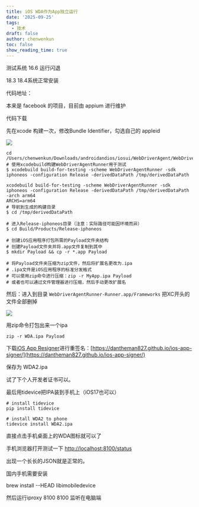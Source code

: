 ```yaml
---
title: iOS WDA作为App独立运行
date: '2025-09-25'
tags:
  - 技术
draft: false
author: chenwenkun
toc: false
show_reading_time: true
---
```

测试系统 16.6 运行闪退

18.3 18.4系统正常安装

代码地址：

本来是 facebook 的项目，目前由 appium 进行维护

代码下载

先在xcode 构建一次，修改Bundle Identifier，勾选自己的 appleid

![](https://prod-files-secure.s3.us-west-2.amazonaws.com/c205fb54-92b2-4987-8be3-972b67d27acc/cb756a73-27bc-4b0d-951a-858df3344b59/image.png?X-Amz-Algorithm=AWS4-HMAC-SHA256&X-Amz-Content-Sha256=UNSIGNED-PAYLOAD&X-Amz-Credential=ASIAZI2LB466VQV2XDAA%2F20251021%2Fus-west-2%2Fs3%2Faws4_request&X-Amz-Date=20251021T061707Z&X-Amz-Expires=3600&X-Amz-Security-Token=IQoJb3JpZ2luX2VjEFYaCXVzLXdlc3QtMiJIMEYCIQDNUfo8cVzJtVADBSnjSPj6vnnylRlXkhrXzsBzI%2BUp0QIhAPprhjJMVvzw2s1NTEOlGiOoehqdA4bgXZ%2FXuqTXRf%2BlKogECP%2F%2F%2F%2F%2F%2F%2F%2F%2F%2F%2FwEQABoMNjM3NDIzMTgzODA1IgxNwryX%2FgeXSGMTLaUq3AOdQUNCcksATfmzNhKux7jWh5%2FNJD9%2BtvC7OQT7rLa5QLr4EwslSOaSpIwiutmZzpwrNNghIa0FuaLecBEXBQU4ImMUBlz79fwnPE%2BZxEZAnWBCdHyl5amEqYt5UM0WCkydho69yDJ34FnNo6Hk1z3KfzztumQh0Qc7bZy6ZOeKfKoki31hnfo%2Fnd%2FcKJhualdMvxksTmEIZs%2Bzg%2BZe%2F75K%2F2w5tBNKfg0vsIXzqQhmQBqqyFmtc3EjpKLSFf3cpeza0UUJkBYTWwXKvcqI%2BCsgNHTki9vXotzQBFq6gzAPU92A0LhAvIbDQCSXiEz2zOEBmA51tIGW5Yp9%2FJV%2BG0FSaM7s1ZqlAafjGKuGuWRXWtar5Ea%2BeFeTJ5oct4RdI2cI5RcAt7OQ39ypB0J6oanmZ1TpLQzl5zvsxSNm31klMFGYTUSGSHsKp9uQziDinqnPjag7rIEjprMA2AuE2joCmZmb24AWrsm16LEIXR9%2FdwAjis%2FVZkAxlBBK38fzLcZGeQnRiPfPMuRyfqMyCSkfrFxldGyGVBllsoPkr2GXE7f4ghFX88GM6ffbl0t8lwXiwWfyMDJTEpdXo%2BIe9dOsQAFL3p0nGztCu4o17QqA3hlqmjBk0XLJKXG%2FxjD0xNzHBjqkAQwIUYm9kXyHCdPAr960P2Yta98JAzsF%2B%2FR%2BHK2ze%2F%2BJI%2FaPFTkQSXSd%2FdpcQHgilRFkP1zROHMZfuiW8SYRd3K60cNgqyf%2FpMXSw6e70Ae%2B0Z582ul86yuWTN6MKk7A2EvYOygRJxNHaCrldJiv2gMZK8nTwVpxebuMc3nYPT8jKp3Ou3hoA3a1%2FG1As%2FRM1eEJe4EbJvleSbzuz1vlV39%2FK9J1&X-Amz-Signature=86d0b6144686b32b219e3431db0f1890f2412c5644aa9661505ab51ec69278a3&X-Amz-SignedHeaders=host&x-amz-checksum-mode=ENABLED&x-id=GetObject)

```shell
cd /Users/chenwenkun/Downloads/androidandios/iosui/WebDriverAgent/WebDriverAgent
# 使用xcodebuild构建WebDriverAgentRunner用于测试
$ xcodebuild build-for-testing -scheme WebDriverAgentRunner -sdk iphoneos -configuration Release -derivedDataPath /tmp/derivedDataPath

xcodebuild build-for-testing -scheme WebDriverAgentRunner -sdk iphoneos -configuration Release -derivedDataPath /tmp/derivedDataPath -arch arm64
ARCHS=arm64
# 导航到生成的构建目录
$ cd /tmp/derivedDataPath

# 进入Release-iphoneos目录（注意：实际路径可能因环境而异）
$ cd Build/Products/Release-iphoneos

# 创建iOS应用程序打包所需的Payload文件夹结构
# 创建Payload文件夹并将.app文件复制到其中
$ mkdir Payload && cp -r *.app Payload

# 将Payload文件夹压缩为zip文件，然后将扩展名更改为.ipa
# .ipa文件是iOS应用程序的标准分发格式
# 可以使用zip命令进行压缩：zip -r MyApp.ipa Payload
# 或者也可以通过文件管理器进行压缩，然后手动更改扩展名
```

然后：进入到目录 `WebDriverAgentRunner-Runner.app/Frameworks` 把XC开头的文件全部删掉

![](https://prod-files-secure.s3.us-west-2.amazonaws.com/c205fb54-92b2-4987-8be3-972b67d27acc/358b8d2b-1bfe-4fb9-beb5-83e1de5f201e/image.png?X-Amz-Algorithm=AWS4-HMAC-SHA256&X-Amz-Content-Sha256=UNSIGNED-PAYLOAD&X-Amz-Credential=ASIAZI2LB466VQV2XDAA%2F20251021%2Fus-west-2%2Fs3%2Faws4_request&X-Amz-Date=20251021T061707Z&X-Amz-Expires=3600&X-Amz-Security-Token=IQoJb3JpZ2luX2VjEFYaCXVzLXdlc3QtMiJIMEYCIQDNUfo8cVzJtVADBSnjSPj6vnnylRlXkhrXzsBzI%2BUp0QIhAPprhjJMVvzw2s1NTEOlGiOoehqdA4bgXZ%2FXuqTXRf%2BlKogECP%2F%2F%2F%2F%2F%2F%2F%2F%2F%2F%2FwEQABoMNjM3NDIzMTgzODA1IgxNwryX%2FgeXSGMTLaUq3AOdQUNCcksATfmzNhKux7jWh5%2FNJD9%2BtvC7OQT7rLa5QLr4EwslSOaSpIwiutmZzpwrNNghIa0FuaLecBEXBQU4ImMUBlz79fwnPE%2BZxEZAnWBCdHyl5amEqYt5UM0WCkydho69yDJ34FnNo6Hk1z3KfzztumQh0Qc7bZy6ZOeKfKoki31hnfo%2Fnd%2FcKJhualdMvxksTmEIZs%2Bzg%2BZe%2F75K%2F2w5tBNKfg0vsIXzqQhmQBqqyFmtc3EjpKLSFf3cpeza0UUJkBYTWwXKvcqI%2BCsgNHTki9vXotzQBFq6gzAPU92A0LhAvIbDQCSXiEz2zOEBmA51tIGW5Yp9%2FJV%2BG0FSaM7s1ZqlAafjGKuGuWRXWtar5Ea%2BeFeTJ5oct4RdI2cI5RcAt7OQ39ypB0J6oanmZ1TpLQzl5zvsxSNm31klMFGYTUSGSHsKp9uQziDinqnPjag7rIEjprMA2AuE2joCmZmb24AWrsm16LEIXR9%2FdwAjis%2FVZkAxlBBK38fzLcZGeQnRiPfPMuRyfqMyCSkfrFxldGyGVBllsoPkr2GXE7f4ghFX88GM6ffbl0t8lwXiwWfyMDJTEpdXo%2BIe9dOsQAFL3p0nGztCu4o17QqA3hlqmjBk0XLJKXG%2FxjD0xNzHBjqkAQwIUYm9kXyHCdPAr960P2Yta98JAzsF%2B%2FR%2BHK2ze%2F%2BJI%2FaPFTkQSXSd%2FdpcQHgilRFkP1zROHMZfuiW8SYRd3K60cNgqyf%2FpMXSw6e70Ae%2B0Z582ul86yuWTN6MKk7A2EvYOygRJxNHaCrldJiv2gMZK8nTwVpxebuMc3nYPT8jKp3Ou3hoA3a1%2FG1As%2FRM1eEJe4EbJvleSbzuz1vlV39%2FK9J1&X-Amz-Signature=c6d054130472c4e09b7ea6cb674e4ce0d9829d32832b91a5f0ea36d0efa44813&X-Amz-SignedHeaders=host&x-amz-checksum-mode=ENABLED&x-id=GetObject)

用zip命令打包出来一个ipa

```shell
zip -r WDA.ipa Payload
```

下载[iOS App Resigner](https://zhida.zhihu.com/search?content_id=237756070&content_type=Article&match_order=1&q=iOS%20App%20Resigner&zd_token=eyJhbGciOiJIUzI1NiIsInR5cCI6IkpXVCJ9.eyJpc3MiOiJ6aGlkYV9zZXJ2ZXIiLCJleHAiOjE3NDQzNTQ0ODAsInEiOiJpT1MgQXBwIFJlc2lnbmVyIiwiemhpZGFfc291cmNlIjoiZW50aXR5IiwiY29udGVudF9pZCI6MjM3NzU2MDcwLCJjb250ZW50X3R5cGUiOiJBcnRpY2xlIiwibWF0Y2hfb3JkZXIiOjEsInpkX3Rva2VuIjpudWxsfQ.XGwOKX0ujlvhojSuRT3SlA0sDFnQK-FxDJr60CX6YqU&zhida_source=entity)进行重签名：[https://dantheman827.github.io/ios-app-signer/](https://dantheman827.github.io/ios-app-signer/)

保存为 WDA2.ipa

试了下个人开发者证书可以。

最后用tidevice把IPA装到手机上（iOS17也可以）

```shell
# install tidevice
pip install tidevice

# install WDA2 to phone
tidevice install WDA2.ipa
```

直接点击手机桌面上的WDA图标就可以了

手机浏览器打开测试一下 [http://localhost:8100/status](http://localhost:8100/status)

出现一个长长的JSON就是正常的。

国内手机需要安装

brew install --HEAD libimobiledevice

然后运行iproxy 8100 8100 监听在电脑端
